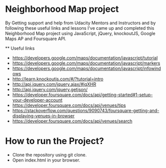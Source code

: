# Neighborhood Map project

By Getting support and help from Udacity Mentors and Instructors and by following these useful links and lessons I've came up and completed this Neighborhood Map project using JavaScript, jQuery, knockoutJS, Google Maps AP and Foursquare API. 

** Useful links

- https://developers.google.com/maps/documentation/javascript/tutorial
- https://developers.google.com/maps/documentation/javascript/markers
- https://developers.google.com/maps/documentation/javascript/infowindows
- http://learn.knockoutjs.com/#/?tutorial=intro
- http://api.jquery.com/jquery.ajax/#jqXHR
- http://api.jquery.com/jquery.getjson/
- https://developer.foursquare.com/docs/api/getting-started#1-setup-your-developer-account
- https://developer.foursquare.com/docs/api/venues/tips
- https://stackoverflow.com/questions/9090743/foursquare-getting-and-displaying-venues-in-browser
- https://developer.foursquare.com/docs/api/venues/search

# How to run the Project?

- Clone the repository using git clone.
- Open index.html in your browser.

